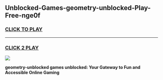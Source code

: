 
## Unblocked-Games-geometry-unblocked-Play-Free-nge0f
<h3>
<a href="https://premium76.site?title=geometry-unblocked&ref=18A1">CLICK TO PLAY</a></h3>
<hr>

<h3>
<a href="https://premium76.site?title=geometry-unblocked&ref=18A1">CLICK 2 PLAY</a>
  
</h3>

<a href="https://premium76.site?title=geometry-unblocked&ref=18A1"><img src="https://clearcache.store/games.png"></a>


**geometry-unblocked games unblocked: Your Gateway to Fun and Accessible Online Gaming**
